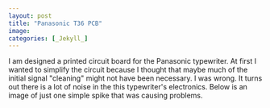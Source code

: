 ```yaml
---
layout: post
title: "Panasonic T36 PCB"
image:
categories: [_Jekyll_]
---
```

I am designed a printed circuit board for the Panasonic typewriter. At first I wanted to simplify the circuit because I thought that maybe much of the initial signal "cleaning" might not have been necessary. I was wrong. It turns out there is a lot of noise in the this typewriter's electronics. Below is an image of just one simple spike that was causing problems. 
